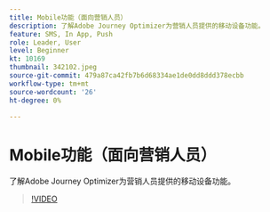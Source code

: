 ```yaml
---
title: Mobile功能（面向营销人员）
description: 了解Adobe Journey Optimizer为营销人员提供的移动设备功能。
feature: SMS, In App, Push
role: Leader, User
level: Beginner
kt: 10169
thumbnail: 342102.jpeg
source-git-commit: 479a87ca42fb7b6d68334ae1de0dd8ddd378ecbb
workflow-type: tm+mt
source-wordcount: '26'
ht-degree: 0%

---
```



# Mobile功能（面向营销人员）

了解Adobe Journey Optimizer为营销人员提供的移动设备功能。

>[!VIDEO](https://video.tv.adobe.com/v/342102?quality=12&learn=on)

